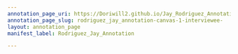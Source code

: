 ```yaml
---
annotation_page_uri: https://Doriwill2.github.io/Jay_Rodriguez_Annotation/annotations/rodriguez_jay_annotation-canvas-1-interviewee-.json
annotation_page_slug: rodriguez_jay_annotation-canvas-1-interviewee-
layout: annotation_page
manifest_label: Rodriguez_Jay_Annotation

---
```

